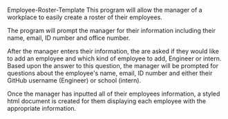 Employee-Roster-Template
This program will allow the manager of a workplace to easily create a roster of their employees.

The program will prompt the manager for their information including their name, email, ID number and office number.

After the manager enters their information, the are asked if they would like to add an employee and which kind of employee to add, Engineer or intern. Based upon the answer to this question, the manager will be prompted for questions about the employee's name, email, ID number and either their GitHub username (Engineer) or school (intern).

Once the manager has inputted all of their employees information, a styled html document is created for them displaying each employee with the appropriate information.